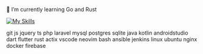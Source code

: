 <!-- - 🔭 I’m currently working on ... -->
🌱 I’m currently learning Go and Rust
<!-- - 👯 I’m looking to collaborate on ... -->
<!-- - 🤔 I’m looking for help with ... -->
<!-- - 💬 Ask me about PHP, Java, Kotlin, Android -->
<!-- - 📫 How to reach me: ... -->
<!-- - 😄 Pronouns: ... -->
<!-- - ⚡ Fun fact: ... -->

<!-- ### Hey, I'm Erlang Parasu! 👋 -->


<!-- **Selected Skills**: -->

[![My Skills](https://skillicons.dev/icons?&i=git,js,jquery,ts,php,laravel,mysql,postgres,sqlite,java,kotlin,androidstudio,dart,flutter,rust,actix,vscode,neovim,bash,ansible,jenkins,linux,ubuntu,nginx,docker,firebase&perline=7)]([https://skillicons.dev](https://github.com/erlangparasu/))


git js jquery ts php laravel mysql postgres sqlite java kotlin androidstudio dart flutter rust actix vscode neovim bash ansible jenkins linux ubuntu nginx docker firebase
